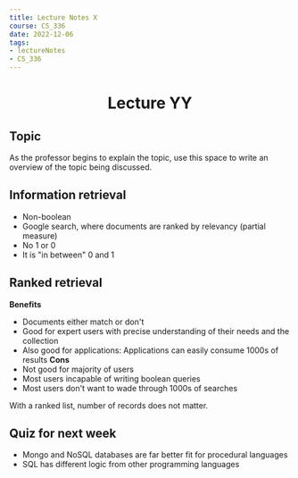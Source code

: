 ```yaml
---
title: Lecture Notes X
course: CS_336
date: 2022-12-06
tags: 
- lectureNotes
- CS_336
---
```


<center><h1>Lecture YY</h1></center>

## Topic
As the professor begins to explain the topic, use this space to write an overview of the topic being discussed.

## Information retrieval
- Non-boolean
- Google search, where documents are ranked by relevancy (partial measure)
- No 1 or 0
- It is "in between" 0 and 1

## Ranked retrieval
**Benefits**
- Documents either match or don't
- Good for expert users with precise understanding of their needs and the collection
- Also good for applications: Applications can easily consume 1000s of results
**Cons**
- Not good for majority of users
- Most users incapable of writing boolean queries
- Most users don't want to wade through 1000s of searches

With a ranked list, number of records does not matter.


## Quiz for next week
- Mongo and NoSQL databases are far better fit for procedural languages
- SQL has different logic from other programming languages 